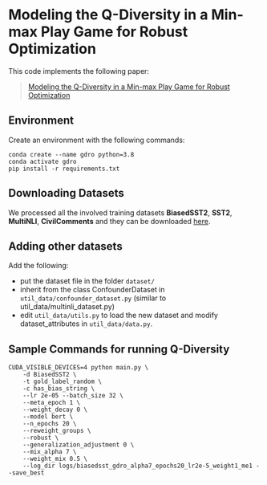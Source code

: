 # Modeling the Q-Diversity in a Min-max Play Game for Robust Optimization

This code implements the following paper:

> [Modeling the Q-Diversity in a Min-max Play Game for Robust Optimization](https://arxiv.org/pdf/2305.12123.pdf)


## Environment

Create an environment with the following commands:
```
conda create --name gdro python=3.8
conda activate gdro
pip install -r requirements.txt
```

## Downloading Datasets

We processed all the involved training datasets **BiasedSST2**, **SST2**, **MultiNLI**, **CivilComments** and they can be downloaded [here](https://drive.google.com/drive/folders/1udGa2MiPSbgX1uM8Me4svrTaQ7aBUyw1?usp=sharing).


## **Adding other datasets**

Add the following:

- put the dataset file in the folder `dataset/`
- inherit from the class ConfounderDataset in `util_data/confounder_dataset.py` (similar to util_data/multinli_dataset.py)
- edit `util_data/utils.py` to load the new dataset and modify dataset_attributes in `util_data/data.py`.

## Sample Commands for running Q-Diversity
```
CUDA_VISIBLE_DEVICES=4 python main.py \
    -d BiasedSST2 \
    -t gold_label_random \
    -c has_bias_string \
    --lr 2e-05 --batch_size 32 \
    --meta_epoch 1 \
    --weight_decay 0 \
    --model bert \
    --n_epochs 20 \
    --reweight_groups \
    --robust \
    --generalization_adjustment 0 \
    --mix_alpha 7 \
    --weight_mix 0.5 \
    --log_dir logs/biasedsst_gdro_alpha7_epochs20_lr2e-5_weight1_me1 --save_best
```

